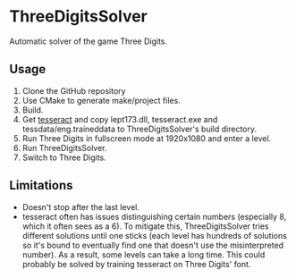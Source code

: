 # ThreeDigitsSolver
Automatic solver of the game Three Digits.

## Usage
1. Clone the GitHub repository
2. Use CMake to generate make/project files.
3. Build.
4. Get [tesseract](https://github.com/tesseract-ocr/tesseract) and copy lept173.dll, tesseract.exe and tessdata/eng.traineddata to ThreeDigitsSolver's build directory.
5. Run Three Digits in fullscreen mode at 1920x1080 and enter a level.
6. Run ThreeDigitsSolver.
7. Switch to Three Digits.

## Limitations
* Doesn't stop after the last level.
* tesseract often has issues distinguishing certain numbers (especially 8, which it often sees as a 6). To mitigate this, ThreeDigitsSolver tries different solutions until one sticks (each level has hundreds of solutions so it's bound to eventually find one that doesn't use the misinterpreted number). As a result, some levels can take a long time. This could probably be solved by training tesseract on Three Digits' font.